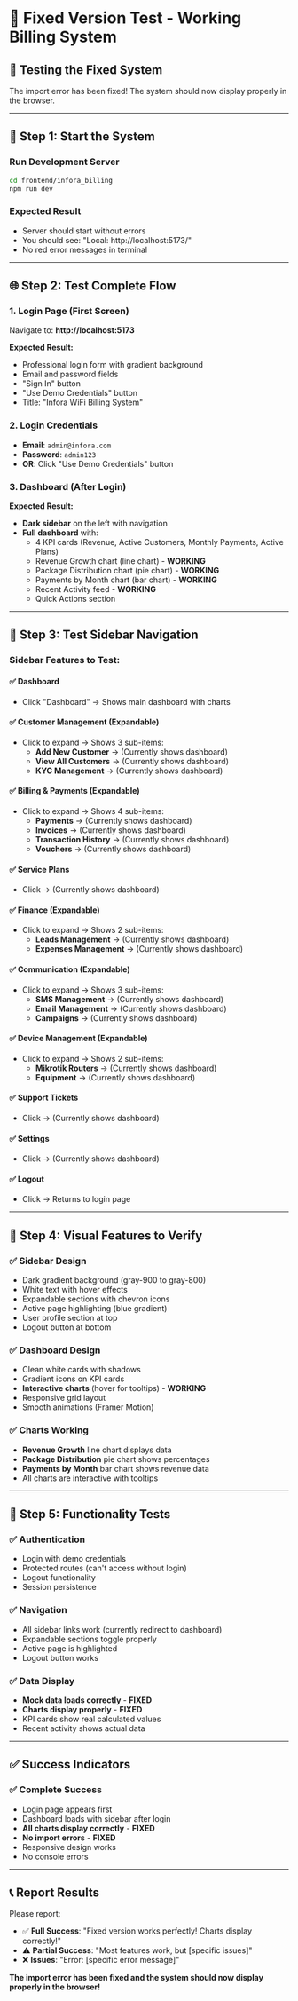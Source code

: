 # 🚀 Fixed Version Test - Working Billing System

## 🎯 Testing the Fixed System

The import error has been fixed! The system should now display properly in the browser.

---

## 🚀 Step 1: Start the System

### Run Development Server
```bash
cd frontend/infora_billing
npm run dev
```

### Expected Result
- Server should start without errors
- You should see: "Local: http://localhost:5173/"
- No red error messages in terminal

---

## 🌐 Step 2: Test Complete Flow

### 1. Login Page (First Screen)
Navigate to: **http://localhost:5173**

**Expected Result:**
- Professional login form with gradient background
- Email and password fields
- "Sign In" button
- "Use Demo Credentials" button
- Title: "Infora WiFi Billing System"

### 2. Login Credentials
- **Email**: `admin@infora.com`
- **Password**: `admin123`
- **OR**: Click "Use Demo Credentials" button

### 3. Dashboard (After Login)
**Expected Result:**
- **Dark sidebar** on the left with navigation
- **Full dashboard** with:
  - 4 KPI cards (Revenue, Active Customers, Monthly Payments, Active Plans)
  - Revenue Growth chart (line chart) - **WORKING**
  - Package Distribution chart (pie chart) - **WORKING**
  - Payments by Month chart (bar chart) - **WORKING**
  - Recent Activity feed - **WORKING**
  - Quick Actions section

---

## 🧭 Step 3: Test Sidebar Navigation

### Sidebar Features to Test:

#### ✅ **Dashboard**
- Click "Dashboard" → Shows main dashboard with charts

#### ✅ **Customer Management** (Expandable)
- Click to expand → Shows 3 sub-items:
  - **Add New Customer** → (Currently shows dashboard)
  - **View All Customers** → (Currently shows dashboard)
  - **KYC Management** → (Currently shows dashboard)

#### ✅ **Billing & Payments** (Expandable)
- Click to expand → Shows 4 sub-items:
  - **Payments** → (Currently shows dashboard)
  - **Invoices** → (Currently shows dashboard)
  - **Transaction History** → (Currently shows dashboard)
  - **Vouchers** → (Currently shows dashboard)

#### ✅ **Service Plans**
- Click → (Currently shows dashboard)

#### ✅ **Finance** (Expandable)
- Click to expand → Shows 2 sub-items:
  - **Leads Management** → (Currently shows dashboard)
  - **Expenses Management** → (Currently shows dashboard)

#### ✅ **Communication** (Expandable)
- Click to expand → Shows 3 sub-items:
  - **SMS Management** → (Currently shows dashboard)
  - **Email Management** → (Currently shows dashboard)
  - **Campaigns** → (Currently shows dashboard)

#### ✅ **Device Management** (Expandable)
- Click to expand → Shows 2 sub-items:
  - **Mikrotik Routers** → (Currently shows dashboard)
  - **Equipment** → (Currently shows dashboard)

#### ✅ **Support Tickets**
- Click → (Currently shows dashboard)

#### ✅ **Settings**
- Click → (Currently shows dashboard)

#### ✅ **Logout**
- Click → Returns to login page

---

## 🎨 Step 4: Visual Features to Verify

### ✅ **Sidebar Design**
- Dark gradient background (gray-900 to gray-800)
- White text with hover effects
- Expandable sections with chevron icons
- Active page highlighting (blue gradient)
- User profile section at top
- Logout button at bottom

### ✅ **Dashboard Design**
- Clean white cards with shadows
- Gradient icons on KPI cards
- **Interactive charts** (hover for tooltips) - **WORKING**
- Responsive grid layout
- Smooth animations (Framer Motion)

### ✅ **Charts Working**
- **Revenue Growth** line chart displays data
- **Package Distribution** pie chart shows percentages
- **Payments by Month** bar chart shows revenue data
- All charts are interactive with tooltips

---

## 🔧 Step 5: Functionality Tests

### ✅ **Authentication**
- Login with demo credentials
- Protected routes (can't access without login)
- Logout functionality
- Session persistence

### ✅ **Navigation**
- All sidebar links work (currently redirect to dashboard)
- Expandable sections toggle properly
- Active page is highlighted
- Logout button works

### ✅ **Data Display**
- **Mock data loads correctly** - **FIXED**
- **Charts display properly** - **FIXED**
- KPI cards show real calculated values
- Recent activity shows actual data

---

## ✅ Success Indicators

### ✅ **Complete Success**
- Login page appears first
- Dashboard loads with sidebar after login
- **All charts display correctly** - **FIXED**
- **No import errors** - **FIXED**
- Responsive design works
- No console errors

---

## 📞 Report Results

Please report:
- ✅ **Full Success**: "Fixed version works perfectly! Charts display correctly!"
- ⚠️ **Partial Success**: "Most features work, but [specific issues]"
- ❌ **Issues**: "Error: [specific error message]"

**The import error has been fixed and the system should now display properly in the browser!**
